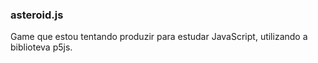 ### asteroid.js
Game que estou tentando produzir para estudar JavaScript, utilizando a biblioteva p5js.
